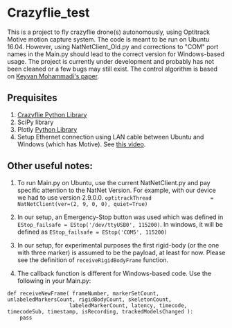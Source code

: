 # Crazyflie_test
This is a project to fly crazyflie drone(s) autonomously, using Optitrack Motive motion capture system.
The code is meant to be run on Ubuntu 16.04. However, using NatNetClient_Old.py and corrections to "COM" port names in the Main.py should lead to the correct version for Windows-based usage.
The project is currently under development and probably has not been cleaned or a few bugs may still exist. The control algorithm is based on [Keyvan Mohammadi's paper](https://ieeexplore.ieee.org/abstract/document/8593952). 
## Prequisites
1. [Crazyflie Python Library](https://github.com/bitcraze/crazyflie-lib-python) 
2. SciPy library
3. Plotly [Python Library](https://plotly.com/python/])
4. Setup Ethernet connection using LAN cable between Ubuntu and Windows (which has Motive). See [this video](https://youtu.be/5e0sMf48cBk).
## Other useful notes:
1. To run Main.py on Ubuntu, use the current NatNetClient.py and pay specific attention to the NatNet Version. For example, with our device we had to use version 2.9.0.0.
``` optitrackThread                   = NatNetClient(ver=(2, 9, 0, 0), quiet=True) ```
2. In our setup, an Emergency-Stop  button was used which was defined in ```EStop_failsafe = EStop('/dev/ttyUSB0', 115200)```. In windows, it will be defined as ```EStop_failsafe = EStop('COM5', 115200) ```

3. In our setup, for experimental purposes the first rigid-body (or the one with three marker) is assumed to be the payload, at least for now. Please see the definition of ```receiveRigidBodyFrame``` function.
4. The callback function is different for Windows-based code. Use the following in your Main.py:
```
def receiveNewFrame( frameNumber, markerSetCount, unlabeledMarkersCount, rigidBodyCount, skeletonCount,
                    labeledMarkerCount, latency, timecode, timecodeSub, timestamp, isRecording, trackedModelsChanged ):
    pass
```
